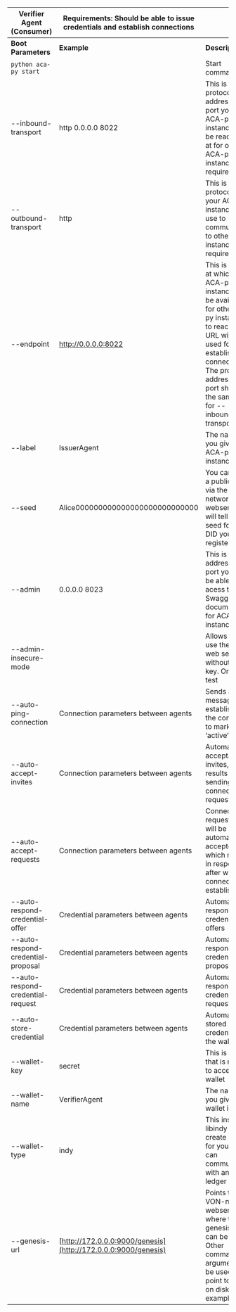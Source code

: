 | Verifier Agent (Consumer)           | Requirements: Should be able to issue credentials and establish connections |                                                                                                                                                                                                                                       |
| ----------------------------------- | --------------------------------------------------------------------------- | ------------------------------------------------------------------------------------------------------------------------------------------------------------------------------------------------------------------------------------- |
| **Boot Parameters**                 | **Example**                                                                 | **Description**                                                                                                                                                                                                                       |
| ```python aca-py start ```              |                                                                             | Start command                                                                                                                                                                                                                         |
| \--inbound-transport                | http 0.0.0.0 8022                                                           | This is the protocol, address and port your ACA-py instance will be reachable at for other ACA-py instances - required                                                                                                                |
| \--outbound-transport               | http                                                                        | This is the protocol that your ACA-py instance will use to communicate to other instances - required                                                                                                                                  |
| \--endpoint                         | http://0.0.0.0:8022                                                         | This is the URL at which your ACA-py instance will be available for other ACA-py instances to reach. This URL will be used for establishing connections. The protocol address and port should be the same as for \--inbound-transport |
| \--label                            | IssuerAgent                                                                 | The name that you give this ACA-py instance                                                                                                                                                                                           |
| \--seed                             | Alice000000000000000000000000000                                            | You can create a public DID via the VON-network webserver, it will tell you the seed for the DID you registered.                                                                                                                      |
| \--admin                            | 0.0.0.0 8023                                                                | This is the address and port you will be able to acess the Swagger documentation for ACA-PY instance                                                                                                                                  |
| \--admin-insecure-mode              |                                                                             | Allows you to use the admin web server without api-key. Only for test                                                                                                                                                                 |
| \--auto-ping-connection             | Connection parameters between agents                                        | Sends a ping message after establishing the connection to mark it as ‘active’.                                                                                                                                                        |
| \--auto-accept-invites              | Connection parameters between agents                                        | Automatic acceptation of invites, which results in the sending of a connection request                                                                                                                                                |
| \--auto-accept-requests             | Connection parameters between agents                                        | Connection request, which will be automatically accepted, which results in response after which the connection is established                                                                                                         |
| \--auto-respond-credential-offer    | Credential parameters between agents                                        | Automatic respond of credential offers                                                                                                                                                                                                |
| \--auto-respond-credential-proposal | Credential parameters between agents                                        | Automatic respond of credential proposal                                                                                                                                                                                              |
| \--auto-respond-credential-request  | Credential parameters between agents                                        | Automatic respond of credential requests                                                                                                                                                                                              |
| \--auto-store-credential            | Credential parameters between agents                                        | Automatic stored credential in the wallet                                                                                                                                                                                             |
| \--wallet-key                       | secret                                                                      | This is the key that is required to access your wallet                                                                                                                                                                                |
| \--wallet-name                      | VerifierAgent                                                               | The name that you give this wallet instance                                                                                                                                                                                           |
| \--wallet-type                      | indy                                                                        | This instructs libindy to create a wallet for you that can communicate with an Indy ledger                                                                                                                                            |
| \--genesis-url                      | [http://172.0.0.0:9000/genesis](http://172.0.0.0:9000/genesis)              | Points to the VON-network webserver where the genesis file can be found. Other command-line arguments can be used to point to a file on disk for example.                                                                             |